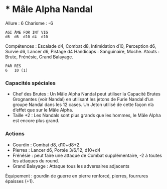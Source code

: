 # * Mâle Alpha Nandal

Allure : 6
Charisme : -6

	AGI	ÂME	FOR	INT	VIG
	d6	d6	d10	d4	d10

Compétences : Escalade d4, Combat d8, Intimidation d10, Perception d6, Survie d6, Lancer d6, Pistage d4
Handicaps : Sanguinaire, Moche.
Atouts : Brute, Frénésie, Grand Balayage.

	PAR	RES
	6	10 (1)

### Capacités spéciales
- Chef des Brutes : Un Mâle Alpha Nandal peut utiliser la Capacité Brutes Grognantes (voir Nandal) en utilisant les jetons de Furie Nandal d’un groupe Nandal dans les 12 cases. Un Jeton utilisé de cette façon n’a d’effet que sur le Mâle Alpha.
- Taille +2 : Les Nandals sont plus grands que les hommes, le Mâle Alpha est encore plus grand.

### Actions
- Gourdin : Combat d8, d10+d8+2.
- Pierres : Lancer d6, Portée 3/6/12, d10+d4
- Frénésie : peut faire une attaque de Combat supplémentaire, -2 à toutes les attaques du round.
- Grand Balayage : Attaque tous les adversaires adjacents

Équipement : gourdin de guerre en pierre renforcé, pierres, fourrures épaisses (+1).
